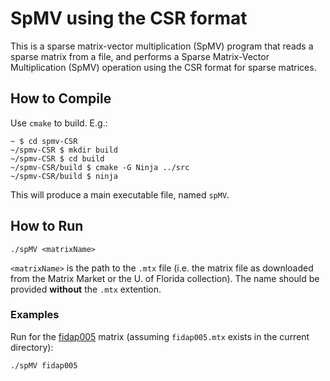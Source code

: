 # SpMV using the CSR format

This is a sparse matrix-vector multiplication (SpMV)
program that reads a sparse matrix from a file,
and performs a Sparse Matrix-Vector Multiplication (SpMV)
operation using the CSR format for sparse matrices.

## How to Compile

Use `cmake` to build. E.g.:

```
~ $ cd spmv-CSR
~/spmv-CSR $ mkdir build
~/spmv-CSR $ cd build
~/spmv-CSR/build $ cmake -G Ninja ../src
~/spmv-CSR/build $ ninja
```

This will produce a main executable file, named `spMV`. 

## How to Run

```
./spMV <matrixName>
```

`<matrixName>` is the path to the `.mtx` file
(i.e. the matrix file as downloaded from the Matrix Market or the U. of Florida collection).
The name should be provided **without** the `.mtx` extention.
 
### Examples
Run for the [fidap005](http://math.nist.gov/MatrixMarket/data/SPARSKIT/fidap/fidap005.html)
matrix (assuming `fidap005.mtx` exists in the current directory):

```
./spMV fidap005
```
